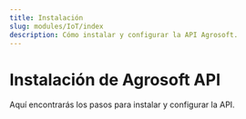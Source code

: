 ```yaml
---
title: Instalación
slug: modules/IoT/index
description: Cómo instalar y configurar la API Agrosoft.
---
```


# Instalación de Agrosoft API

Aquí encontrarás los pasos para instalar y configurar la API.
